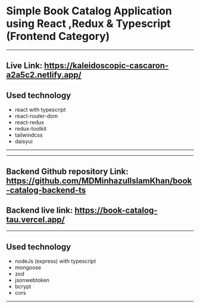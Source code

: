 # **Simple Book Catalog Application using React ,Redux & Typescript (Frontend Category)**

---

## **Live Link: https://kaleidoscopic-cascaron-a2a5c2.netlify.app/**

## Used technology

- react with typescript
- react-router-dom
- react-redux
- redux-toolkit
- tailwindcss
- daisyui

---

---

## **Backend Github repository Link: https://github.com/MDMinhazulIslamKhan/book-catalog-backend-ts**

## **Backend live link: https://book-catalog-tau.vercel.app/**

---

## Used technology

- nodeJs (express) with typescript
- mongoose
- zod
- jsonwebtoken
- bcrypt
- cors

---

